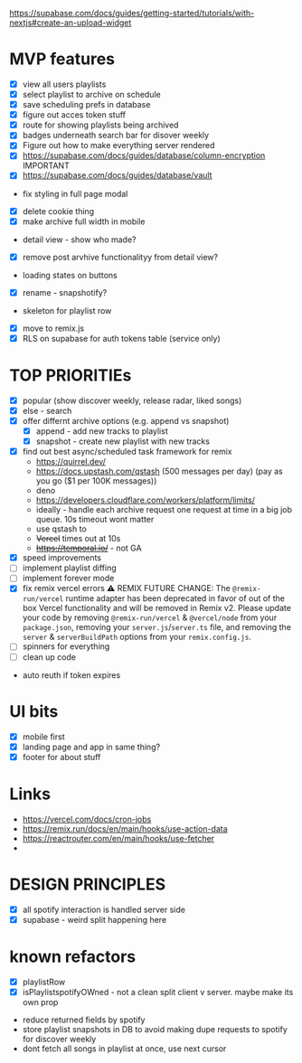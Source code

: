 https://supabase.com/docs/guides/getting-started/tutorials/with-nextjs#create-an-upload-widget

# MVP features

- [x] view all users playlists
- [x] select playlist to archive on schedule
- [x] save scheduling prefs in database
- [x] figure out acces token stuff
- [x] route for showing playlists being archived
- [x] badges underneath search bar for disover weekly
- [x] Figure out how to make everything server rendered
- [x] https://supabase.com/docs/guides/database/column-encryption IMPORTANT
- [x] https://supabase.com/docs/guides/database/vault
- fix styling in full page modal
- [x] delete cookie thing
- [x] make archive full width in mobile
- detail view - show who made?
- [x] remove post arvhive functionalityy from detail view?
- loading states on buttons
- [x] rename - snapshotify?
- skeleton for playlist row
- [x] move to remix.js
- [x] RLS on supabase for auth tokens table (service only)

# TOP PRIORITIEs

- [x] popular (show discover weekly, release radar, liked songs)
- [x] else - search
- [x] offer differnt archive options (e.g. append vs snapshot)
  - [x] append - add new tracks to playlist
  - [x] snapshot - create new playlist with new tracks
- [x] find out best async/scheduled task framework for remix
  - https://quirrel.dev/
  - https://docs.upstash.com/qstash (500 messages per day) (pay as you go ($1 per 100K messages))
  - deno
  - https://developers.cloudflare.com/workers/platform/limits/
  - ideally - handle each archive request one request at time in a big job queue. 10s timeout wont matter
  - use qstash to
  - ~~Vercel~~ times out at 10s
  - ~~https://temporal.io/~~ - not GA
- [x] speed improvements
- [ ] implement playlist diffing
- [ ] implement forever mode
- [x] fix remix vercel errors ⚠️ REMIX FUTURE CHANGE: The `@remix-run/vercel` runtime adapter has been deprecated in favor of out of the box Vercel functionality and will be removed in Remix v2. Please update your code by removing `@remix-run/vercel` & `@vercel/node` from your `package.json`, removing your `server.js`/`server.ts` file, and removing the `server` & `serverBuildPath` options from your `remix.config.js`.
- [ ] spinners for everything
- [ ] clean up code
- auto reuth if token expires

# UI bits

- [x] mobile first
- [x] landing page and app in same thing?
- [x] footer for about stuff

# Links

- https://vercel.com/docs/cron-jobs
- https://remix.run/docs/en/main/hooks/use-action-data
- https://reactrouter.com/en/main/hooks/use-fetcher
-

# DESIGN PRINCIPLES

- [x] all spotify interaction is handled server side
- [x] supabase - weird split happening here

# known refactors

- [x] playlistRow
- [x] isPlaylistspotifyOWned - not a clean split client v server. maybe make its own prop
- reduce returned fields by spotify
- store playlist snapshots in DB to avoid making dupe requests to spotify for discover weekly
- dont fetch all songs in playlist at once, use next cursor
